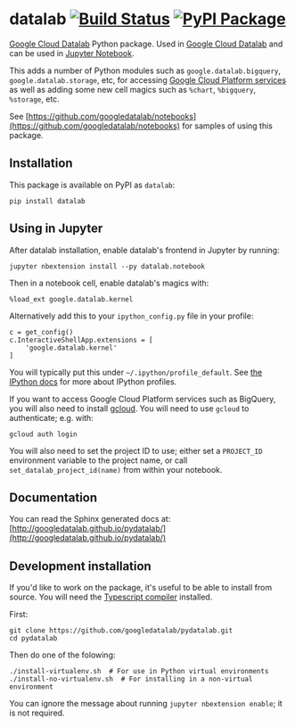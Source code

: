 # datalab [![Build Status](https://travis-ci.org/googledatalab/pydatalab.svg?branch=master)](https://travis-ci.org/googledatalab/pydatalab) [![PyPI Package](https://img.shields.io/pypi/v/datalab.svg)](https://pypi.python.org/pypi/datalab)

[Google Cloud Datalab](https://cloud.google.com/datalab/) Python package. Used in
[Google Cloud Datalab](https://github.com/GoogleCloudPlatform/datalab) and can
be used in [Jupyter Notebook](http://jupyter.org/).

This adds a number of Python modules such as `google.datalab.bigquery`,
`google.datalab.storage`, etc, for accessing
[Google Cloud Platform services](https://cloud.google.com/) as well as adding
some new cell magics such as `%chart`, `%bigquery`, `%storage`, etc.

See
[https://github.com/googledatalab/notebooks](https://github.com/googledatalab/notebooks)
for samples of using this package.

## Installation

This package is available on PyPI as `datalab`:

    pip install datalab

## Using in Jupyter

After datalab installation, enable datalab's frontend in Jupyter by running:

    jupyter nbextension install --py datalab.notebook
    
Then in a notebook cell, enable datalab's magics with:

    %load_ext google.datalab.kernel

Alternatively add this to your `ipython_config.py` file in your profile:

    c = get_config()
    c.InteractiveShellApp.extensions = [
        'google.datalab.kernel'
    ]

You will typically put this under `~/.ipython/profile_default`. See
[the IPython docs](http://ipython.readthedocs.io/en/stable/development/config.html)
for more about IPython profiles.

If you want to access Google Cloud Platform services such as BigQuery, you
will also need to install [gcloud](https://cloud.google.com/sdk/gcloud). You
will need to use `gcloud` to authenticate; e.g. with:

    gcloud auth login

You will also need to set the project ID to use; either set a `PROJECT_ID`
environment variable to the project name, or call
`set_datalab_project_id(name)` from within your notebook.

## Documentation

You can read the Sphinx generated docs at:
[http://googledatalab.github.io/pydatalab/](http://googledatalab.github.io/pydatalab/)

## Development installation

If you'd like to work on the package, it's useful to be able to install from
source. You will need the
[Typescript compiler](https://www.typescriptlang.org/) installed.

First:

    git clone https://github.com/googledatalab/pydatalab.git
    cd pydatalab

Then do one of the folowing:

    ./install-virtualenv.sh  # For use in Python virtual environments
    ./install-no-virtualenv.sh  # For installing in a non-virtual environment

You can ignore the message about running `jupyter nbextension enable`; it is
not required.

